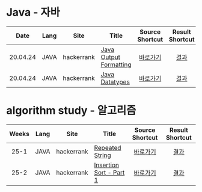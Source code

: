 # Java - 자바

| Date | Lang | Site | Title | Source Shortcut | Result Shortcut |
| :--------: | :--------: | :--------: | -------- | :--------: | :--------: |
| 20.04.24 | JAVA | hackerrank | [Java Output Formatting](https://www.hackerrank.com/challenges/java-output-formatting/problem) |  [바로가기](https://github.com/0Joon/youngjoon/blob/master/Java/20.04.24/JavaOutputFormatting.java) |  [결과](https://github.com/0Joon/youngjoon/issues/1) |
| 20.04.24 | JAVA | hackerrank | [Java Datatypes](https://www.hackerrank.com/challenges/java-datatypes/problem) |  [바로가기](https://github.com/0Joon/youngjoon/blob/master/Java/20.04.24/JavaDatatypes.java) |  [결과](https://github.com/0Joon/youngjoon/issues/2) |


# algorithm study - 알고리즘

| Weeks | Lang | Site | Title | Source Shortcut | Result Shortcut |
| :--------: | :--------: | :--------: | -------- | :--------: | :--------: |
| 25-1 | JAVA | hackerrank | [Repeated String](https://www.hackerrank.com/challenges/java-datatypes/problem) |  [바로가기](https://github.com/0Joon/youngjoon/blob/master/25/RepeatedString.java) |  [결과](https://github.com/0Joon/youngjoon/issues/1) |
| 25-2 | JAVA | hackerrank | [Insertion Sort - Part 1](https://www.hackerrank.com/challenges/insertionsort1/problem) |  [바로가기](https://github.com/0Joon/youngjoon/blob/master/25/InsertionSort1.java) |  [결과](https://github.com/0Joon/youngjoon/issues/2) |
